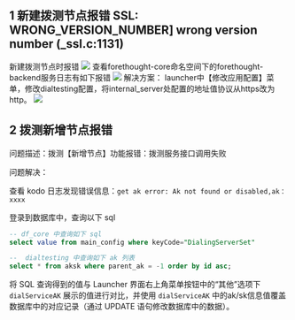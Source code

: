 ## 1 新建拨测节点报错 SSL: WRONG_VERSION_NUMBER] wrong version number (_ssl.c:1131)

新建拨测节点时报错
![](img/create-dial-error-1.png)
查看forethought-core命名空间下的forethought-backend服务日志有如下报错
![](img/create-dial-error-2.png)
解决方案：
launcher中【修改应用配置】菜单，修改dialtesting配置，将internal_server处配置的地址值协议从https改为http。
![](img/create-dial-error-3.png)

## 2 拨测新增节点报错

问题描述：拨测【新增节点】功能报错：拨测服务接口调用失败

问题解决：

查看 kodo 日志发现错误信息：`get ak error: Ak not found or disabled,ak：xxxx`

登录到数据库中，查询以下 sql

```sql
-- df_core 中查询如下 sql
select value from main_config where keyCode="DialingServerSet"

--  dialtesting 中查询如下 ak 列表
select * from aksk where parent_ak = -1 order by id asc;
```

将 SQL 查询得到的值与 Launcher 界面右上角菜单按钮中的“其他”选项下 `dialServiceAK` 展示的值进行对比，并使用 `dialServiceAK` 中的ak/sk信息值覆盖数据库中的对应记录（通过 UPDATE 语句修改数据库中的数据）。